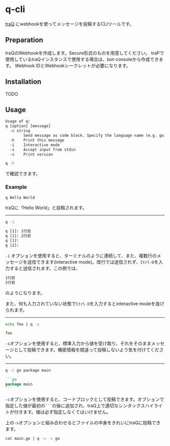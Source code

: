 # q-cli

[traQ](https://github.com/traPtitech/traQ) にwebhookを使ってメッセージを投稿するCLIツールです。

## Preparation

traQのWebhookを作成します。Secure形式のものを用意してください。
traPで使用しているtraQインスタンスで使用する場合は、bot-consoleから作成できます。
Webhook IDとWebhookシークレットが必要になります。

## Installation

TODO

## Usage

```txt
Usage of q:
q [option] [message]
  -c string
        Send message as code block. Specify the language name (e.g. go, python, shell)
  -h    Print this message
  -i    Interactive mode
  -s    Accept input from stdin
  -v    Print version
```

```sh
q -h
```

で確認できます。

### Example

```sh
q Hello World
```

traQに「Hello World」と投稿されます。

---

```sh
q -i
```

```txt
q [1]: 1行目
q [1]: 2行目
q [1]: 
q [2]:
```

`-i` オプションを使用すると、ターミナルのように連続して、また、複数行のメッセージを送信できます(interactive mode)。改行では送信されず、`Ctrl-D`を入力すると送信されます。この例では、

```txt
1行目
2行目
```

のようになります。

また、何も入力されていない状態で`Ctrl-D`を入力するとinteractive modeを抜けられます。

---

```sh
echo foo | q -s
```

```txt
foo
```

`-s`オプションを使用すると、標準入力から値を受け取り、それをそのままメッセージとして投稿できます。機密情報を間違って投稿しないよう気を付けてください。

---

```sh
q -c go package main
```

````md
```go
package main
```
````

`-c`オプションを使用すると、コードブロックとして投稿できます。オプションで指定した値が最初の` ``` `の後に追加され、traQ上で適切なシンタックスハイライトが付きます。値は必ず指定しなくてはいけません。

上の`-s`オプションと組み合わせるとファイルの中身をきれいにtraQに投稿できます。

```sh
cat main.go | q -s -c go
```
